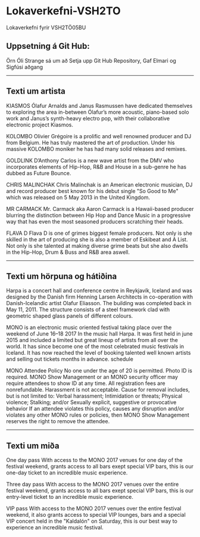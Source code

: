 # Lokaverkefni-VSH2TO
Lokaverkefni fyrir VSH2TÖ05BU

## Uppsetning á Git Hub:
Örn Óli Strange sá um að Setja upp Git Hub Repository, Gaf Elmari og Sigfúsi aðgang

---

## Texti um artista
KIASMOS
Ólafur Arnalds and Janus Rasmussen have dedicated themselves to exploring the area in-between Ólafur’s more acoustic, piano-based solo work and Janus’s synth-heavy electro pop, with their collaborative electronic project Kiasmos.

KOLOMBO
Olivier Grégoire is a prolific and well renowned producer and DJ from Belgium. He has truly mastered the art of production. 
Under his massive KOLOMBO moniker he has had many solid releases and remixes.

GOLDLINK
D’Anthony Carlos is a new wave artist from the DMV who incorporates elements of Hip-Hop, R&B and House in a sub-genre he has dubbed as Future Bounce.

CHRIS MALINCHAK
Chris Malinchak is an American electronic musician, DJ and record producer best known for his debut single "So Good to Me" which was released on 5 May 2013 in the United Kingdom.

MR CARMACK
Mr. Carmack aka Aaron Carmack is a Hawaii-based producer blurring the distinction between Hip Hop and Dance Music in a progressive way that has even the most seasoned producers scratching their heads.

FLAVA D
Flava D is one of grimes biggest female producers. Not only is she skilled in the art of producing she is also a member of Eskibeat and A List. Not only is she talented at making diverse grime beats but she also dwells in the Hip-Hop, Drum & Buss and R&B area aswell.

---

## Texti um hörpuna og hátiðina
Harpa is a concert hall and conference centre in Reykjavík, Iceland and was designed by the Danish firm Henning Larsen Architects in co-operation with Danish-Icelandic artist Olafur Eliasson. The building was completed back in May 11, 2011. The structure consists of a steel framework clad with geometric shaped glass panels of different colours.

MONO is an electronic music oriented festival taking place over the weekend of June 16–18 2017 In the music hall Harpa. It was first held in june 2015 and included a limited but great lineup of artists from all over the world. 
It has since become one of the most celebrated music festivals in Iceland. It has now reached the level of booking talented well known artists and selling out tickets months in advance. schedule

MONO Attendee Policy
No one under the age of 20 is permitted.
Photo ID is required. MONO Show Management or an MONO security officer may require attendees to show ID at any time.
All registration fees are nonrefundable.
Harassment is not acceptable. Cause for removal includes, but is not limited to:
Verbal harassment;
Intimidation or threats;
Physical violence;
Stalking; and/or
Sexually explicit, suggestive or provocative behavior
If an attendee violates this policy, causes any disruption and/or violates any other MONO rules or policies, then MONO Show Management reserves the right to remove the attendee.

---

## Texti um miða
One day pass
With access to the MONO 2017 venues for one day of the festival weekend, grants access to all bars exept special VIP bars, this is our one-day ticket to an incredible music experience.

Three day pass
With access to the MONO 2017 venues over the entire festival weekend, grants access to all bars exept special VIP bars, this is our entry-level ticket to an incredible music experience.

VIP pass
With access to the MONO 2017 venues over the entire festival weekend, it also grants access to special VIP lounges, bars and a special VIP concert held in the "Kaldalón" on Saturday, this is our best way to experience an incredible music festival.
